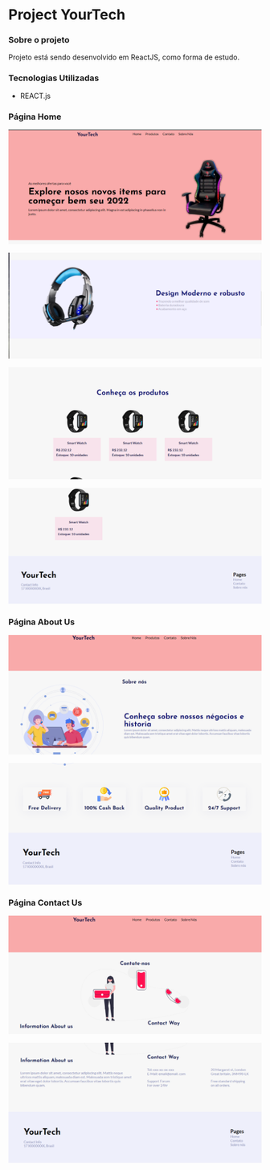 # Project YourTech

### Sobre o projeto
Projeto está sendo desenvolvido em ReactJS, como forma de estudo.

### Tecnologias Utilizadas
 * REACT.js

### Página Home
<p>
  <img  src="./public/ImageOne.png">
</p>

<p>
  <img  src="./public/ImageTwo.png">
</p>

<p>
  <img  src="./public/ImageThree.png">
</p>

<p>
  <img  src="./public/ImageFour.png">
</p>

### Página About Us
<p>
  <img  src="./public/image5.png">
</p>

<p>
  <img  src="./public/image6.png">
</p>

### Página Contact Us
<p>
  <img  src="./public/image7.png">
</p>

<p>
  <img  src="./public/image8.png">
</p>